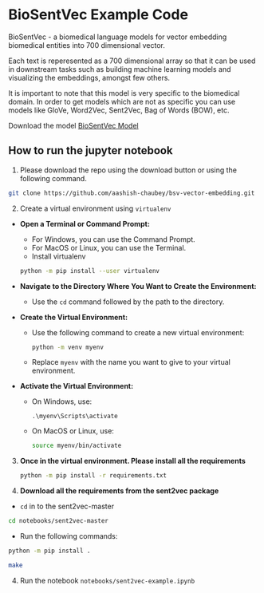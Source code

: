 # BioSentVec Example Code

BioSentVec - a biomedical language models for vector embedding biomedical entities into 700 dimensional vector. 

Each text is reperesented as a 700 dimensional array so that it can be used in downstream tasks such as building machine learning models and visualizing the embeddings, amongst few others. 

It is important to note that this model is very specific to the biomedical domain. In order to get models which are not as specific you can use models like GloVe, Word2Vec, Sent2Vec, Bag of Words (BOW), etc.

Download the model
[BioSentVec Model](https://ftp.ncbi.nlm.nih.gov/pub/lu/Suppl/BioSentVec/BioSentVec_PubMed_MIMICIII-bigram_d700.bin)

## How to run the jupyter notebook

1. Please download the repo using the download button or using the following command. 
```bash
git clone https://github.com/aashish-chaubey/bsv-vector-embedding.git
```
2. Create a virtual environment using `virtualenv`

 -  **Open a Terminal or Command Prompt:**
     - For Windows, you can use the Command Prompt.
     - For MacOS or Linux, you can use the Terminal.
     - Install virtualenv
    ```bash
    python -m pip install --user virtualenv
    ```

 -  **Navigate to the Directory Where You Want to Create the Environment:**
    - Use the `cd` command followed by the path to the directory.

- **Create the Virtual Environment:**
   - Use the following command to create a new virtual environment:
     ```bash
     python -m venv myenv
     ```
    - Replace `myenv` with the name you want to give to your virtual environment.

 - **Activate the Virtual Environment:**
   - On Windows, use:
     ```
     .\myenv\Scripts\activate
     ```
   - On MacOS or Linux, use:
     ```bash
     source myenv/bin/activate
     ```
3. **Once in the virtual environment. Please install all the requirements**
    ```bash
    python -m pip install -r requirements.txt
    ```

5. **Download all the requirements from the sent2vec package**
  - `cd` in to the sent2vec-master
  ```bash
  cd notebooks/sent2vec-master
  ```
  - Run the following commands:
  ```bash
  python -m pip install .
  ```
  ```bash
  make
  ```

4. Run the notebook `notebooks/sent2vec-example.ipynb`
